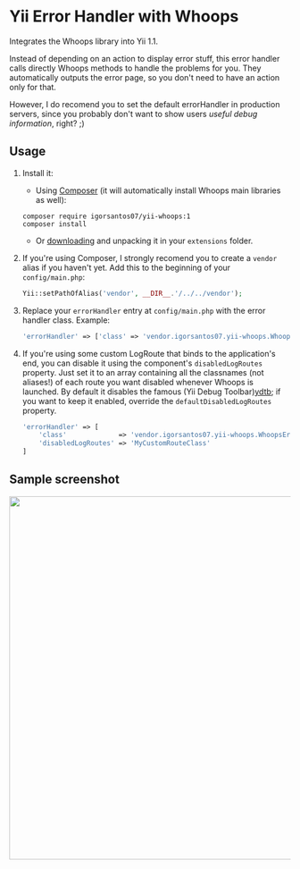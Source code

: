Yii Error Handler with Whoops
=============================

Integrates the Whoops library into Yii 1.1.

Instead of depending on an action to display error stuff, this error handler calls directly
Whoops methods to handle the problems for you. They automatically outputs the error page, so
you don't need to have an action only for that.

However, I do recomend you to set the default errorHandler in production servers, since you
probably don't want to show users *useful debug information*, right? ;)


Usage
-----

1. Install it:
    - Using [Composer] (it will automatically install Whoops main libraries as well):
    ```shell
    composer require igorsantos07/yii-whoops:1
    composer install
    ```
    - Or [downloading] and unpacking it in your `extensions` folder.

2. If you're using Composer, I strongly recomend you to create a `vendor` alias if you haven't yet.
   Add this to the beginning of your `config/main.php`:

    ```php
    Yii::setPathOfAlias('vendor', __DIR__.'/../../vendor');
    ```

3. Replace your `errorHandler` entry at `config/main.php` with the error handler class. Example:

    ```php
    'errorHandler' => ['class' => 'vendor.igorsantos07.yii-whoops.WhoopsErrorHandler']
    ```

4. If you're using some custom LogRoute that binds to the application's end, you can disable it using
   the component's `disabledLogRoutes` property. Just set it to an array containing all the classnames
   (not aliases!) of each route you want disabled whenever Whoops is launched. By default it disables
   the famous (Yii Debug Toolbar)[ydtb]; if you want to keep it enabled, override the
   `defaultDisabledLogRoutes` property.

   ```php
   'errorHandler' => [
       'class'             => 'vendor.igorsantos07.yii-whoops.WhoopsErrorHandler',
       'disabledLogRoutes' => 'MyCustomRouteClass'
   ]
   ```

Sample screenshot
-----------------
<a href="http://i.imgur.com/pqt8fK4.png" alt="Sample screenshot">
    <img src="http://i.imgur.com/pqt8fK4.png" width="650" />
</a>

[Composer]:http://getcomposer.org/
[downloading]:https://github.com/igorsantos07/yii-whoops/archive/master.zip
[ydtb]:http://github.com/malyshev/yii-debug-toolbar
